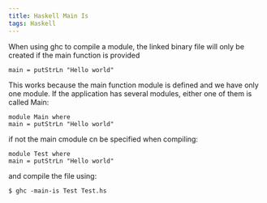 ```yaml
---
title: Haskell Main Is
tags: Haskell
---
```


When using ghc to compile a module, the linked binary file will only be created if the main function is provided

    main = putStrLn "Hello world"

This works because the main function module is defined and we have only one module. If the application has several modules, either one of them is called Main:

    module Main where
    main = putStrLn "Hello world"

if not the main cmodule cn be specified when compiling:

    module Test where
    main = putStrLn "Hello world"

and compile the file using:

    $ ghc -main-is Test Test.hs
